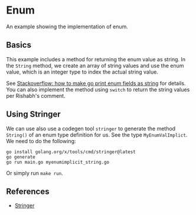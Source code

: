 # Enum

An example showing the implementation of enum.

## Basics

This example includes a method for returning the enum value as string. In the `String` method, we create an array of
string values and use the enum value, which is an integer type to index the actual string value.

See [Stackoverflow: how to make go print enum fields as string](https://stackoverflow.com/questions/41480543/how-to-make-go-print-enum-fields-as-string/62291060#62291060) for details. You can also implement the method using `switch` to return the string values per Rishabh's comment.

## Using Stringer

We can use also use a codegen tool `stringer` to generate the method `String()` of an enum type definition for us. See the type `MyEnumValImplict`. We need to do the following:

```shell
go install golang.org/x/tools/cmd/stringer@latest
go generate
go run main.go myenumimplicit_string.go
```

Or simply run `make run`.

## References

* [Stringer](https://pkg.go.dev/golang.org/x/tools/cmd/stringer)
